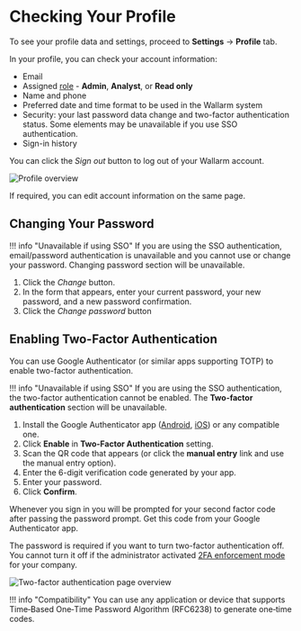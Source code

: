 [link-2fa-android-app]:     https://play.google.com/store/apps/details?id=com.google.android.apps.authenticator2&hl=en
[link-2fa-ios-app]:         https://apps.apple.com/app/google-authenticator/id388497605

[img-profile]:              ../../images/user-guides/settings/profile.png
[img-2fa-page]:             ../../images/user-guides/settings/2fa-page.png

# Checking Your Profile

To see your profile data and settings, proceed to **Settings** → **Profile** tab.

In your profile, you can check your account information:

* Email
* Assigned [role](users.md#user-roles) - **Admin**, **Analyst**, or **Read only**
* Name and phone
* Preferred date and time format to be used in the Wallarm system
* Security: your last password data change and two-factor authentication status. Some elements may be unavailable if you use SSO authentication.
* Sign-in history

You can click the *Sign out* button to log out of your Wallarm account.

![Profile overview][img-profile]

If required, you can edit account information on the same page.

## Changing Your Password

!!! info "Unavailable if using SSO"
    If you are using the SSO authentication, email/password authentication is unavailable and you cannot use or change your password. Changing password section will be unavailable.

1. Click the *Change* button.
1. In the form that appears, enter your current password, your new password, and a new password confirmation.
1. Click the *Change password* button

## Enabling Two-Factor Authentication

You can use Google Authenticator (or similar apps supporting TOTP) to enable two-factor authentication.

!!! info "Unavailable if using SSO"
    If you are using the SSO authentication, the two-factor authentication cannot be enabled. The **Two-factor authentication** section will be unavailable.

1. Install the Google Authenticator app ([Android][link-2fa-android-app], [iOS][link-2fa-ios-app]) or any compatible one.
1. Click **Enable** in **Two-Factor Authentication** setting.
1. Scan the QR code that appears (or click the **manual entry** link and use the manual entry option).
1. Enter the 6-digit verification code generated by your app.
1. Enter your password.
1. Click **Confirm**.

Whenever you sign in you will be prompted for your second factor code after passing the password prompt. Get this code from your Google Authenticator app. 

The password is required if you want to turn two-factor authentication off. You cannot turn it off if the administrator activated [2FA enforcement mode](users.md#enforcing-for-all-users) for your company.

![Two-factor authentication page overview][img-2fa-page]

!!! info "Compatibility"
    You can use any application or device that supports Time‑Based One‑Time Password Algorithm (RFC6238) to generate one‑time codes.
